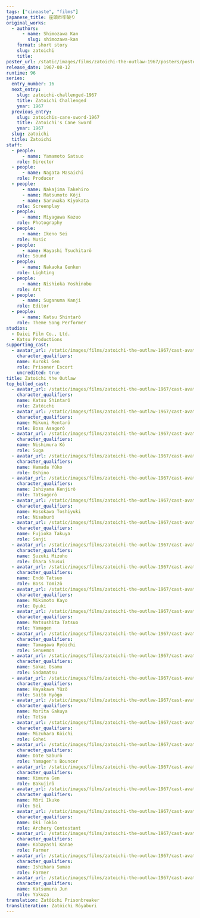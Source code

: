 ```yaml
---
tags: ["cineaste", "films"]
japanese_title: 座頭市牢破り
original_works:
  - authors:
      - name: Shimozawa Kan
        slug: shimozawa-kan
    format: short story
    slug: zatoichi
    title:
poster_url: /static/images/films/zatoichi-the-outlaw-1967/posters/poster.jpg
release_date: 1967-08-12
runtime: 96
series:
  entry_number: 16
  next_entry:
    slug: zatoichi-challenged-1967
    title: Zatoichi Challenged
    year: 1967
  previous_entry:
    slug: zatoichis-cane-sword-1967
    title: Zatoichi's Cane Sword
    year: 1967
  slug: zatoichi
  title: Zatoichi
staff:
  - people:
      - name: Yamamoto Satsuo
    role: Director
  - people:
      - name: Nagata Masaichi
    role: Producer
  - people:
      - name: Nakajima Takehiro
      - name: Matsumoto Kôji
      - name: Saruwaka Kiyokata
    role: Screenplay
  - people:
      - name: Miyagawa Kazuo
    role: Photography
  - people:
      - name: Ikeno Sei
    role: Music
  - people:
      - name: Hayashi Tsuchitarô
    role: Sound
  - people:
      - name: Nakaoka Genken
    role: Lighting
  - people:
      - name: Nishioka Yoshinobu
    role: Art
  - people:
      - name: Suganuma Kanji
    role: Editor
  - people:
      - name: Katsu Shintarô
    role: Theme Song Performer
studios:
  - Daiei Film Co., Ltd.
  - Katsu Productions
supporting_cast:
  - avatar_url: /static/images/films/zatoichi-the-outlaw-1967/cast-avatars/gen-kuroki-0.jpg
    character_qualifiers:
    name: Kuroki Gen
    role: Prisoner Escort
    uncredited: true
title: Zatoichi the Outlaw
top_billed_cast:
  - avatar_url: /static/images/films/zatoichi-the-outlaw-1967/cast-avatars/shintaro-katsu-0.jpg
    character_qualifiers:
    name: Katsu Shintarô
    role: Zatôichi
  - avatar_url: /static/images/films/zatoichi-the-outlaw-1967/cast-avatars/rentaro-mikuni-0.jpg
    character_qualifiers:
    name: Mikuni Rentarô
    role: Boss Asagorô
  - avatar_url: /static/images/films/zatoichi-the-outlaw-1967/cast-avatars/ko-nishimura-0.jpg
    character_qualifiers:
    name: Nishimura Kô
    role: Suga
  - avatar_url: /static/images/films/zatoichi-the-outlaw-1967/cast-avatars/yuko-hamada-0.jpg
    character_qualifiers:
    name: Hamada Yûko
    role: Oshino
  - avatar_url: /static/images/films/zatoichi-the-outlaw-1967/cast-avatars/kenjiro-ishiyama-0.jpg
    character_qualifiers:
    name: Ishiyama Kenjirô
    role: Tatsugorô
  - avatar_url: /static/images/films/zatoichi-the-outlaw-1967/cast-avatars/toshiyuki-hosokawa-0.jpg
    character_qualifiers:
    name: Hosokawa Toshiyuki
    role: Nisaburô
  - avatar_url: /static/images/films/zatoichi-the-outlaw-1967/cast-avatars/takuya-fujioka-0.jpg
    character_qualifiers:
    name: Fujioka Takuya
    role: Sanji
  - avatar_url: /static/images/films/zatoichi-the-outlaw-1967/cast-avatars/mizuho-suzuki-0.jpg
    character_qualifiers:
    name: Suzuki Mizuho
    role: Ôhara Shusui
  - avatar_url: /static/images/films/zatoichi-the-outlaw-1967/cast-avatars/tatsuo-endo-0.jpg
    character_qualifiers:
    name: Endô Tatsuo
    role: Boss Tomizô
  - avatar_url: /static/images/films/zatoichi-the-outlaw-1967/cast-avatars/kayo-mikimoto-0.jpg
    character_qualifiers:
    name: Mikimoto Kayo
    role: Oyuki
  - avatar_url: /static/images/films/zatoichi-the-outlaw-1967/cast-avatars/tatsuo-matsushita-0.jpg
    character_qualifiers:
    name: Matsushita Tatsuo
    role: Yamagen
  - avatar_url: /static/images/films/zatoichi-the-outlaw-1967/cast-avatars/ryoichi-tamagawa-0.jpg
    character_qualifiers:
    name: Tamagawa Ryôichi
    role: Senuemon
  - avatar_url: /static/images/films/zatoichi-the-outlaw-1967/cast-avatars/osamu-sakai-0.jpg
    character_qualifiers:
    name: Sakai Osamu
    role: Sadamatsu
  - avatar_url: /static/images/films/zatoichi-the-outlaw-1967/cast-avatars/yuzo-hayakawa-0.jpg
    character_qualifiers:
    name: Hayakawa Yûzô
    role: Saitô Hyôgo
  - avatar_url: /static/images/films/zatoichi-the-outlaw-1967/cast-avatars/gakuya-morita-0.jpg
    character_qualifiers:
    name: Morita Gakuya
    role: Tetsu
  - avatar_url: /static/images/films/zatoichi-the-outlaw-1967/cast-avatars/koichi-mizuhara-0.jpg
    character_qualifiers:
    name: Mizuhara Kôichi
    role: Gohei
  - avatar_url: /static/images/films/zatoichi-the-outlaw-1967/cast-avatars/saburo-date-0.jpg
    character_qualifiers:
    name: Date Saburô
    role: Yamagen's Bouncer
  - avatar_url: /static/images/films/zatoichi-the-outlaw-1967/cast-avatars/gen-kimura-0.jpg
    character_qualifiers:
    name: Kimura Gen
    role: Bakujirô
  - avatar_url: /static/images/films/zatoichi-the-outlaw-1967/cast-avatars/ikuko-mori-0.jpg
    character_qualifiers:
    name: Môri Ikuko
    role: Sei
  - avatar_url: /static/images/films/zatoichi-the-outlaw-1967/cast-avatars/tokio-oki-0.jpg
    character_qualifiers:
    name: Oki Tokio
    role: Archery Contestant
  - avatar_url: /static/images/films/zatoichi-the-outlaw-1967/cast-avatars/kanae-kobayashi-0.jpg
    character_qualifiers:
    name: Kobayashi Kanae
    role: Farmer
  - avatar_url: /static/images/films/zatoichi-the-outlaw-1967/cast-avatars/sumao-ishihara-0.jpg
    character_qualifiers:
    name: Ishihara Sumao
    role: Farmer
  - avatar_url: /static/images/films/zatoichi-the-outlaw-1967/cast-avatars/jun-katsumura-0.jpg
    character_qualifiers:
    name: Katsumura Jun
    role: Yakuza
translation: Zatôichi Prisonbreaker
transliteration: Zatôichi Rôyaburi
---
```

